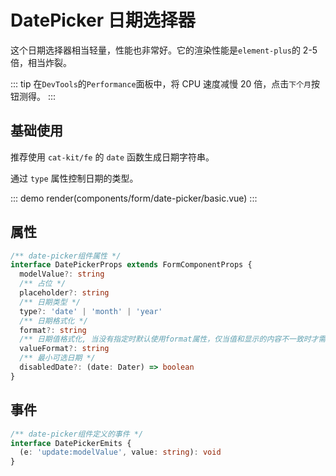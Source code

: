 # DatePicker 日期选择器

这个日期选择器相当轻量，性能也非常好。它的渲染性能是`element-plus`的 2-5 倍，相当炸裂。

::: tip
在`DevTools`的`Performance`面板中，将 CPU 速度减慢 20 倍，点击`下个月`按钮测得。
:::

## 基础使用

推荐使用 `cat-kit/fe` 的 `date` 函数生成日期字符串。

通过 `type` 属性控制日期的类型。

::: demo
render(components/form/date-picker/basic.vue)
:::

## 属性

```ts
/** date-picker组件属性 */
interface DatePickerProps extends FormComponentProps {
  modelValue?: string
  /** 占位 */
  placeholder?: string
  /** 日期类型 */
  type?: 'date' | 'month' | 'year'
  /** 日期格式化 */
  format?: string
  /** 日期值格式化, 当没有指定时默认使用format属性，仅当值和显示的内容不一致时才需要使用到该属性 */
  valueFormat?: string
  /** 最小可选日期 */
  disabledDate?: (date: Dater) => boolean
}
```

## 事件

```ts
/** date-picker组件定义的事件 */
interface DatePickerEmits {
  (e: 'update:modelValue', value: string): void
}
```

